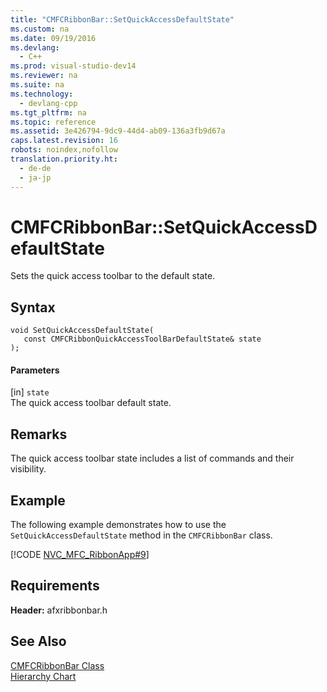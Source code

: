 ```yaml
---
title: "CMFCRibbonBar::SetQuickAccessDefaultState"
ms.custom: na
ms.date: 09/19/2016
ms.devlang: 
  - C++
ms.prod: visual-studio-dev14
ms.reviewer: na
ms.suite: na
ms.technology: 
  - devlang-cpp
ms.tgt_pltfrm: na
ms.topic: reference
ms.assetid: 3e426794-9dc9-44d4-ab09-136a3fb9d67a
caps.latest.revision: 16
robots: noindex,nofollow
translation.priority.ht: 
  - de-de
  - ja-jp
---
```

# CMFCRibbonBar::SetQuickAccessDefaultState
Sets the quick access toolbar to the default state.  
  
## Syntax  
  
```  
void SetQuickAccessDefaultState(  
   const CMFCRibbonQuickAccessToolBarDefaultState& state   
);  
```  
  
#### Parameters  
 [in] `state`  
 The quick access toolbar default state.  
  
## Remarks  
 The quick access toolbar state includes a list of commands and their visibility.  
  
## Example  
 The following example demonstrates how to use the `SetQuickAccessDefaultState` method in the `CMFCRibbonBar` class.  
  
 [!CODE [NVC_MFC_RibbonApp#9](../CodeSnippet/VS_Snippets_Misc/NVC_MFC_RibbonApp#9)]  
  
## Requirements  
 **Header:** afxribbonbar.h  
  
## See Also  
 [CMFCRibbonBar Class](../vs140/CMFCRibbonBar-Class.md)   
 [Hierarchy Chart](../vs140/Hierarchy-Chart.md)